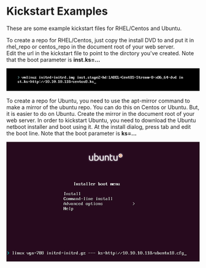 # Kickstart Examples

These are some example kickstart files for RHEL/Centos and Ubuntu.

To create a repo for RHEL/Centos, just copy the install DVD to and put it in rhel_repo or centos_repo in the document root of your web server.  
Edit the url in the kickstart file to point to the dirctory you've created. Note that the boot parameter is **inst.ks=...**

![Kickstart Via RHEL/Centos Boot Prompt](images/centos_kickstart.png?raw=true "Kickstart Via RHEL/Centos Boot Prompt")

To create a repo for Ubuntu, you need to use the apt-mirror command to make a mirror of the ubuntu repo. You can do this on Centos or Ubuntu. But,
it is easier to do on Ubuntu.  Create the mirror in the document root of your web server. In order to kickstart Ubuntu, you need to download 
the Ubuntu netboot installer and boot using it.  At the install dialog, press tab and edit the boot line. Note that the boot parameter is **ks=...**


![Kickstart Via Ubuntu Boot Prompt](images/ubuntu_kickstart.png?raw=true "Kickstart Via Ubuntu Boot Prompt")
